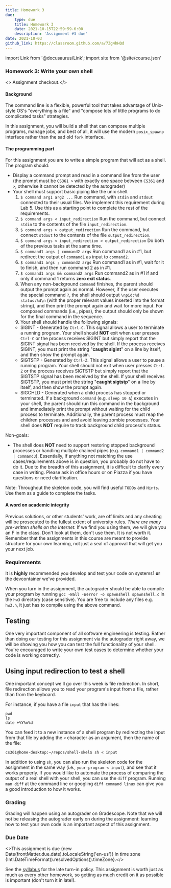 ```yaml
---
title: Homework 3
due: 
    type: due
    title: Homework 3
    date: 2021-10-15T22:59:59-6:00
    description: 'Assignment #3 due'
date: 2021-10-03
github_link: https://classroom.github.com/a/7Zg4hHQd 
---
```

import Link from '@docusaurus/Link';
import site from '@site/course.json'

### Homework 3: Write your own shell

<> <Link to={frontMatter.github_link}>Assignment checkout</Link>.</>

#### Background

The command line is a flexible, powerful tool that takes advantage of Unix-style OS's "everything is
a file" and "compose lots of little programs to do complicated tasks" strategies.

In this assignment, you will build a shell that can compose multiple programs, manage jobs, and best
of all, it will use the modern `posix_spawnp` interface rather than the sad old `fork` interface.

#### The programming part

For this assignment you are to write a simple program that will act as a shell. The program should:

* Display a command prompt and read in a command line from the user (the prompt must be `CS361 >` with 
exactly one space between `CS361` and `>`, otherwise it cannot be detected by the autograder)
* Your shell must support basic piping like the unix shell. 
  1. `$ command arg1 arg2 ...` Run command, with `stdin` and `stdout` connected to their usual files. 
  We implement this requirement during <Link to="/labs/lab05">Lab 5</Link>. Use this as a starting 
  point to complete the rest of the requirements.
  2. `$ command args < input_redirection` Run the command, but connect `stdin` to the contents of
     the file `input_redirection`.
  2. `$ command args > output_redirection`  Run the command, but connect `stdout` to the contents of
     the file `output_redirection`.
  3. `$ command args < input_redirection > output_redirection`  Do both of the previous tasks at the
     same time.
  2. `$ command1 args | command2 args` Run command1 as in #1, but redirect the output of `command1` as input to `command2`. 
  3. `$ command1 args ; command2 args` Run command1 as in #1, wait for it to finish, and then run command 2 as in #1. 
  3. `$ command1 args && command2 args` Run command2 as in #1 if and only if command 1 returns **zero exit status**.
  4. When any non-background `command` finishes, the parent should output the prompt again as
     normal. However, if the user executes the special command `?`, the shell should output
     `\npid:%d status:%d\n` (with the proper relevant values inserted into the format string), and
     then print the prompt again and wait for more input. For composed commands (i.e., pipes), 
     the output should only be shown for the final command in the sequence.
  4. Your shell should handle the following signals:
   * SIGINT - Generated by `Ctrl-C`. This signal allows a user to terminate a running program. Your
     shell should **NOT** exit when user presses `Ctrl-C` or the process receives SIGINT but simply
     report that the SIGINT signal has been received by the shell. If the process receives SIGINT,
     you must print the string "**caught sigint**" on a line by itself, and then show the prompt again.
   * SIGTSTP - Generated by `Ctrl-Z`. This signal allows a user to pause a running program. Your
     shell should not exit when user presses `Ctrl-Z` or the process receives SIGTSTP but simply
     report that the SIGTSTP signal has been received by the shell. If your shell receives SIGTSTP,
     you must print the string "**caught sigtstp**" on a line by itself, and then show the prompt again.
   * SIGCHLD - Generated when a child process has stopped or terminated. If a background `command` 
     (e.g. `sleep 10 &`) executes in your shell, the parent should run this command in the background
      and immediately print the prompt without waiting for the child process to terminate. Additionally,
      the parent process must reap the children processes and and avoid leaving zombie processes.
      Your shell does **NOT** require to track background child process's status. 

Non-goals:
   * The shell does **NOT** need to support restoring stopped background processes or handling multiple
     chained pipes (e.g. `command1 | command2 | command3`). Essentially, if anything not matching
     the use cases/requirements above is in question, you probably do not have to do it. Due to the
     breadth of this assignment, it is difficult to clarify every case in writing. Please ask in
     office hours or on Piazza if you have questions or need clarification.

Note: Throughout the skeleton code, you will find useful `TODOs` and `Hints`. Use them as a guide 
to complete the tasks. 

#### A word on academic integrity

Previous solutions, or other students' work, are off limits and any cheating will be prosecuted to
the fullest extent of university rules. *There are many pre-written shells on the Internet.* If we
find you using them, we will give you an F in the class.  Don't look at them, don't use them. It is
not worth it. Remember that the assignments in this course are meant to provide structure for your
own learning, not just a seal of approval that will get you your next job.

### Requirements

It is **highly** recommended you develop and test your code on systems1 **or** the devcontainer 
we've provided.

When you turn in the assignment, the autograder should be able to compile your program by running
`gcc -Wall -Werror -o spawnshell spawnshell.c` in the `hw3` directory (case sensitive). You are free
to include any files e.g. `hw3.h`, it just has to compile using the above command.


## Testing

One very important component of all software engineering is testing. Rather than doing our testing
for this assignment via the autograder right away, we will be showing you how you can test the full
functionality of your shell. You're encouraged to write your own test cases to determine whether your
code is working correctly.

## Using input redirection to test a shell

One important concept we'll go over this week is file redirection. In short, file redirection allows
you to read your program's input from a file, rather than from the keyboard.

For instance, if you have a file `input` that has the lines:

```
pwd
ls
date +%Y%m%d
```

You can feed it to a new instance of a shell program by redirecting the input from that file by
adding the `<` character as an argument, then the name of the file:

```
cs361@home-desktop:~/repos/shell-skel$ sh < input 
```

In addition to using `sh`, you can also run the skeleton code for the assignment in the same 
way (i.e., `your-program < input`), and see that it works properly. If you would like to automate 
the process of comparing the output of a real shell with your shell, you can use the `diff` program. 
Running `man diff` at the command line or googling `diff command linux` can give you a good 
introduction to how it works.

### Grading

Grading will happen using an autograder on Gradescope. Note that we will not be releasing the
autograder early on during the assignment: learning how to test your own code is an important aspect
of this assignment.

### Due Date


<>This assignment is due {new Date(frontMatter.due.date).toLocaleString('en-us')} in time zone {Intl.DateTimeFormat().resolvedOptions().timeZone}.</>

See the [syllabus](/syllabus) for the late turn-in policy. This assignment is worth just as much as every other homework, so getting as much credit on it as possible is important (don't turn it in late!).

